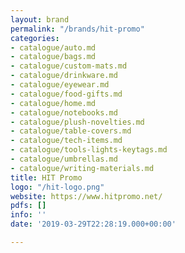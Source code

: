 ```yaml
---
layout: brand
permalink: "/brands/hit-promo"
categories:
- catalogue/auto.md
- catalogue/bags.md
- catalogue/custom-mats.md
- catalogue/drinkware.md
- catalogue/eyewear.md
- catalogue/food-gifts.md
- catalogue/home.md
- catalogue/notebooks.md
- catalogue/plush-novelties.md
- catalogue/table-covers.md
- catalogue/tech-items.md
- catalogue/tools-lights-keytags.md
- catalogue/umbrellas.md
- catalogue/writing-materials.md
title: HIT Promo
logo: "/hit-logo.png"
website: https://www.hitpromo.net/
pdfs: []
info: ''
date: '2019-03-29T22:28:19.000+00:00'

---
```

